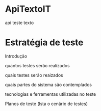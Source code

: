 # ApiTextoIT
api teste texto

# Estratégia de teste

  Introdução

  quantos testes serão realizados

  quais testes serão reaizados

  quais partes do sistema são contemplados

  tecnologias e ferramentas utilizadas no teste

  Planos de teste (lsta o cenãrio de testes)
